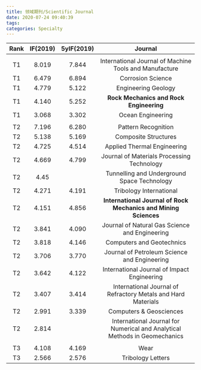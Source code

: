 ```yaml
---
title: 领域期刊/Scientific Journal
date: 2020-07-24 09:40:39
tags: 
categories: Specialty
---
```


| Rank | IF(2019) | 5yIF(2019) | Journal |
| :--: | :--: | :--: | :--: |
|    |       |       |      |
| T1 | 8.019 | 7.844 | International Journal of Machine Tools and Manufacture |
| T1 | 6.479 | 6.894 | Corrosion Science |
| T1 | 4.779 | 5.122 | Engineering Geology |
| T1 | 4.140 | 5.252 | **Rock Mechanics and Rock Engineering** |
| T1 | 3.068 | 3.302 | Ocean Engineering |
|    |       |       |      |
| T2 | 7.196 | 6.280 | Pattern Recognition |
| T2 | 5.138 | 5.169 | Composite Structures |
| T2 | 4.725 | 4.514 | Applied Thermal Engineering |
| T2 | 4.669 | 4.799 | Journal of Materials Processing Technology |
| T2 | 4.45  |       | Tunnelling and Underground Space Technology |
| T2 | 4.271 | 4.191 | Tribology International |
| T2 | 4.151 | 4.856 | **International Journal of Rock Mechanics and Mining Sciences** |
| T2 | 3.841 | 4.090 | Journal of Natural Gas Science and Engineering |
| T2 | 3.818 | 4.146 | Computers and Geotechnics |
| T2 | 3.706 | 3.770 | Journal of Petroleum Science and Engineering |
| T2 | 3.642 | 4.122 | International Journal of Impact Engineering |
| T2 | 3.407 | 3.414 | International Journal of Refractory Metals and Hard Materials |
| T2 | 2.991 | 3.339 | Computers & Geosciences |
| T2 | 2.814 |       | International Journal for Numerical and Analytical Methods in Geomechanics |
|    |       |       |      |
| T3 | 4.108 | 4.169 | Wear |
| T3 | 2.566 | 2.576 | Tribology Letters |

